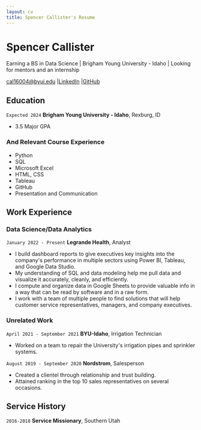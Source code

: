 ```yaml
---
layout: cv
title: Spencer Callister's Resume
---
```

# Spencer Callister
Earning a BS in Data Science | Brigham Young University - Idaho | Looking for mentors and an internship

<div id="webaddress">
<a href="cal16004@byui.edu">cal16004@byui.edu</a>
|<a href="https://www.linkedin.com/in/spencercallister">LinkedIn</a>
|<a href="https://github.com/spencercallister">GitHub</a>
</div>

<!-- https://www.monique.tech/the-art-of-markdown -->

## Education

`Expected 2024`
__Brigham Young University - Idaho__, Rexburg, ID

- 3.5 Major GPA

### And Relevant Course Experience
- Python
- SQL
- Microsoft Excel
- HTML, CSS
- Tableau
- GitHub
- Presentation and Communication

## Work Experience

### Data Science/Data Analytics

`January 2022 - Present`
__Legrande Health__, Analyst

- I build dashboard reports to give executives key insights into the company's performance in multiple sectors using Power BI, Tableau, and Google Data Studio. 
- My understanding of SQL and data modeling help me pull data and visualize it accurately, cleanly, and efficiently. 
- I compute and organize data in Google Sheets to provide valuable info in a way that can be read by software and in a raw form.
- I work with a team of multiple people to find solutions that will help customer service representatives, managers, and company executives.

### Unrelated Work

`April 2021 - September 2021`
__BYU-Idaho__, Irrigation Technician
- Worked on a team to repair the University's irrigation pipes and sprinkler systems.

`August 2019 - September 2020`
__Nordstrom__, Salesperson
- Created a clientel through relationship and trust building.
- Attained ranking in the top 10 sales representatives on several occasions.

## Service History

`2016-2018`
__Service Missionary__, Southern Utah



<!-- ### Footer

Last updated: May 2013 -->



